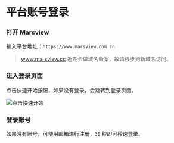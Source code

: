 # 平台账号登录

### 打开 Marsview

输入平台地址：`https://www.marsview.com.cn`

> www.marsview.cc 近期会做域名备案，故请移步到新域名访问。

### 进入登录页面

点击快速开始按钮，如果没有登录，会跳转到登录页面。

![点击快速开始](/login/login.png)

### 登录账号

如果没有账号，可使用邮箱进行注册，`30` 秒即可秒速登录。
